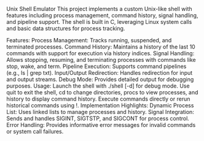 Unix Shell Emulator
This project implements a custom Unix-like shell with features including process management, command history, signal handling, and pipeline support. The shell is built in C, leveraging Linux system calls and basic data structures for process tracking.

Features:
Process Management: Tracks running, suspended, and terminated processes.
Command History: Maintains a history of the last 10 commands with support for execution via history indices.
Signal Handling: Allows stopping, resuming, and terminating processes with commands like stop, wake, and term.
Pipeline Execution: Supports command pipelines (e.g., ls | grep txt).
Input/Output Redirection: Handles redirection for input and output streams.
Debug Mode: Provides detailed output for debugging purposes.
Usage:
Launch the shell with ./shell [-d] for debug mode.
Use quit to exit the shell, cd to change directories, procs to view processes, and history to display command history.
Execute commands directly or rerun historical commands using !<index>.
Implementation Highlights:
Dynamic Process List: Uses linked lists to manage processes and history.
Signal Integration: Sends and handles SIGINT, SIGTSTP, and SIGCONT for process control.
Error Handling: Provides informative error messages for invalid commands or system call failures.
